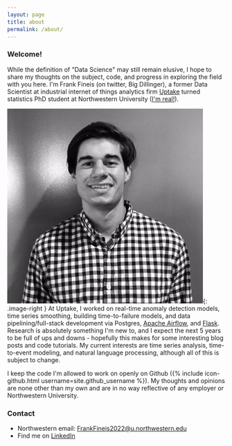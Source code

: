 ```yaml
---
layout: page
title: about
permalink: /about/
---
```


### Welcome!

While the definition of "Data Science" may still remain elusive, I hope to share my thoughts on the subject, code, and progress in exploring the field with you here. I'm Frank Fineis (on twitter, Big Dillinger), a former Data Scientist at industrial internet of things analytics firm [Uptake](https://uptake.com/) turned statistics PhD student at Northwestern University ([I'm real!](http://www.statistics.northwestern.edu/people/graduate-students/)). 

![me](/images/ffineis_headshot.png){: .image-right } At Uptake, I worked on real-time anomaly detection models, time series smoothing, building time-to-failure models, and data pipelining/full-stack development via Postgres, [Apache Airflow](https://github.com/apache/incubator-airflow), and [Flask](http://flask.pocoo.org/). Research is absolutely something I'm new to, and I expect the next 5 years to be full of ups and downs - hopefully this makes for some interesting blog posts and code tutorials. My current interests are time series analysis, time-to-event modeling, and natural language processing, although all of this is subject to change.

I keep the code I'm allowed to work on openly on Github ({% include icon-github.html username=site.github_username %}). My thoughts and opinions are none other than my own and are in no way reflective of any employer or Northwestern University.

### Contact

- Northwestern email: <FrankFineis2022@u.northwestern.edu>
- Find me on [LinkedIn](http://bit.ly/2vW5kt5)

